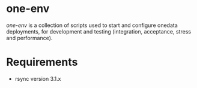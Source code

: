 # one-env

*one-env* is a collection of scripts used to start and configure onedata
deployments, for development and testing 
(integration, acceptance, stress and performance).



Requirements
============
* rsync version 3.1.x 